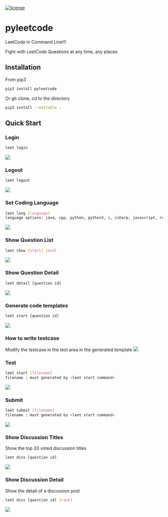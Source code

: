 [![license](https://img.shields.io/npm/l/pyleetcode.svg?style=flat)](https://github.com/Clavier-Zhang/pyleetcode/blob/master/LICENSE)
# pyleetcode

LeetCode in Command Line!!!

Fight with LeetCode Questions at any time, any places

## Installation

From pip3
```sh
pip3 install pyleetcode
```

Or git clone, cd to the directory
```sh
pip3 install --editable .
```

## Quick Start

### Login
```sh
leet login
```
![](./doc/images/login.gif)

### Logout
```sh
leet logout
```
![](./doc/images/logout.gif)

### Set Coding Language
```sh
leet lang [language]
language options: java, cpp, python, python3, c, csharp, javascript, ruby, swift, golang, scala, kotlin, rust, php
```
![](./doc/images/lang.gif)

### Show Question List
```sh
leet show [start] [end]
```
![](./doc/images/show.gif)

### Show Question Detail
```sh
leet detail [question id]
```
![](./doc/images/detail.gif)

### Generate code templates
```sh
leet start [question id]
```
![](./doc/images/start.gif)

### How to write testcase
Modify the testcase in the test area in the generated template
![](./doc/images/how_to_test.png)

### Test
```sh
leet start [filename]
filename : must generated by <leet start command>
```
![](./doc/images/test.gif)

### Submit
```sh
leet submit [filename]
filename : must generated by <leet start command>
```
![](./doc/images/submit.gif)

### Show Discussion Titles
Show the top 20 voted discussion titles
```sh
leet diss [question id]
```
![](./doc/images/diss_all.gif)

### Show Discussion Detail
Show the detail of a discussion post
```sh
leet diss [question id] [rank]
```
![](./doc/images/diss_detail.gif)

